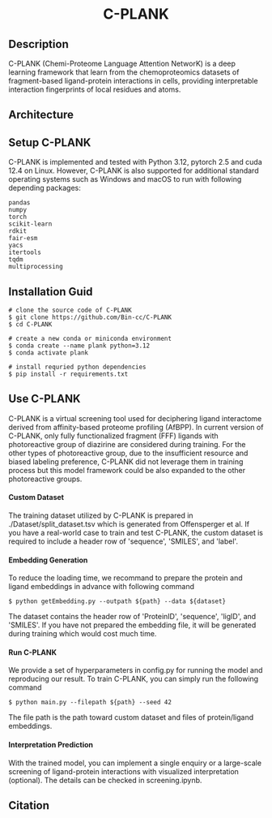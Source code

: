<div align="center">
  
# C-PLANK
  
</div>

## Description
C-PLANK (Chemi-Proteome Language Attention NetworK) is a deep learning framework that learn from the chemoproteomics datasets of fragment-based ligand-protein interactions in cells, providing interpretable interaction fingerprints of local residues and atoms.
## Architecture

## Setup C-PLANK
C-PLANK is implemented and tested with Python 3.12, pytorch 2.5 and cuda 12.4 on Linux. However, C-PLANK is also supported for additional standard operating systems such as Windows and macOS to run with following depending packages:
```
pandas
numpy
torch
scikit-learn
rdkit
fair-esm
yacs
itertools
tqdm
multiprocessing
```
## Installation Guid
```
# clone the source code of C-PLANK
$ git clone https://github.com/Bin-cc/C-PLANK
$ cd C-PLANK

# create a new conda or miniconda environment
$ conda create --name plank python=3.12
$ conda activate plank

# install requried python dependencies
$ pip install -r requirements.txt
```
## Use C-PLANK
C-PLANK is a virtual screening tool used for deciphering ligand interactome derived from affinity-based proteome profiling (AfBPP). In current version of C-PLANK, only fully functionalized fragment (FFF) ligands with photoreactive group of diazirine are considered during training. For the other types of photoreactive group, due to the insufficient resource and biased labeling preference, C-PLANK did not leverage them in training process but this model framework could be also expanded to the other photoreactive groups.
#### Custom Dataset 
The training dataset utilized by C-PLANK is prepared in ./Dataset/split_dataset.tsv which is generated from Offensperger et al. If you have a real-world case to train and test C-PLANK, the custom dataset is required to include a header row of 'sequence', 'SMILES', and 'label'.
#### Embedding Generation
To reduce the loading time, we recommand to prepare the protein and ligand embeddings in advance with following command
```
$ python getEmbedding.py --outpath ${path} --data ${dataset}
```
The dataset contains the header row of 'ProteinID', 'sequence', 'ligID', and 'SMILES'. If you have not prepared the embedding file, it will be generated during training which would cost much time. 
#### Run C-PLANK
We provide a set of hyperparameters in config.py for running the model and reproducing our result. To train C-PLANK, you can simply run the following command
```
$ python main.py --filepath ${path} --seed 42
```
The file path is the path toward custom dataset and files of protein/ligand embeddings.
#### Interpretation Prediction
With the trained model, you can implement a single enquiry or a large-scale screening of ligand-protein interactions with visualized interpretation (optional). The details can be checked in screening.ipynb.
## Citation
